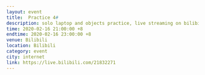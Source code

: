 ```yaml
---
layout: event
title:  Practice 4#
description: solo laptop and objects practice, live streaming on bilibili
time: 2020-02-16 21:00:00 +8
endtime: 2020-02-16 23:00:00 +8
venue: Bilibili
location: Bilibili
category: event
city: internet
link: https://live.bilibili.com/21832271
---
```

